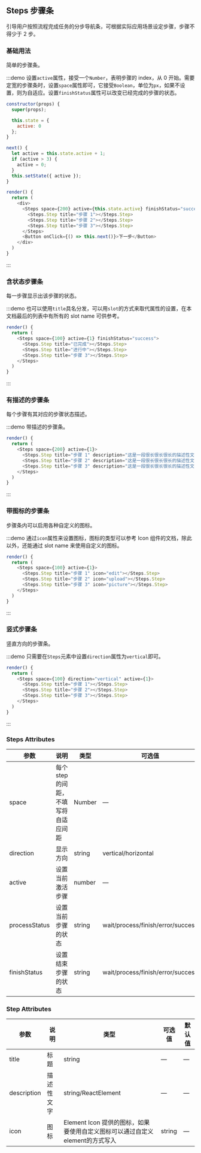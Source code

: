 ## Steps 步骤条
引导用户按照流程完成任务的分步导航条，可根据实际应用场景设定步骤，步骤不得少于 2 步。

### 基础用法

简单的步骤条。

:::demo 设置`active`属性，接受一个`Number`，表明步骤的 index，从 0 开始。需要定宽的步骤条时，设置`space`属性即可，它接受`Boolean`，单位为`px`，如果不设置，则为自适应。设置`finishStatus`属性可以改变已经完成的步骤的状态。
```js
constructor(props) {
  super(props);

  this.state = {
    active: 0
  };
}

next() {
  let active = this.state.active + 1;
  if (active > 3) {
    active = 0;
  }
  this.setState({ active });
}

render() {
  return (
    <div>
      <Steps space={200} active={this.state.active} finishStatus="success">
        <Steps.Step title="步骤 1"></Steps.Step>
        <Steps.Step title="步骤 2"></Steps.Step>
        <Steps.Step title="步骤 3"></Steps.Step>
      </Steps>
      <Button onClick={() => this.next()}>下一步</Button>
    </div>
  )
}
```

:::

### 含状态步骤条

每一步骤显示出该步骤的状态。

:::demo 也可以使用`title`具名分发，可以用`slot`的方式来取代属性的设置，在本文档最后的列表中有所有的 slot name 可供参考。
```js
render() {
  return (
    <Steps space={100} active={1} finishStatus="success">
      <Steps.Step title="已完成"></Steps.Step>
      <Steps.Step title="进行中"></Steps.Step>
      <Steps.Step title="步骤 3"></Steps.Step>
    </Steps>
  )
}
```
:::

### 有描述的步骤条

每个步骤有其对应的步骤状态描述。

:::demo 带描述的步骤条。
```js
render() {
  return (
    <Steps space={200} active={1}>
      <Steps.Step title="步骤 1" description="这是一段很长很长很长的描述性文字"></Steps.Step>
      <Steps.Step title="步骤 2" description="这是一段很长很长很长的描述性文字"></Steps.Step>
      <Steps.Step title="步骤 3" description="这是一段很长很长很长的描述性文字"></Steps.Step>
    </Steps>
  )
}
```
:::

### 带图标的步骤条
步骤条内可以启用各种自定义的图标。

:::demo 通过`icon`属性来设置图标，图标的类型可以参考 Icon 组件的文档，除此以外，还能通过 slot name 来使用自定义的图标。
```js
render() {
  return (
    <Steps space={100} active={1}>
      <Steps.Step title="步骤 1" icon="edit"></Steps.Step>
      <Steps.Step title="步骤 2" icon="upload"></Steps.Step>
      <Steps.Step title="步骤 3" icon="picture"></Steps.Step>
    </Steps>
  )
}
```
:::

### 竖式步骤条

竖直方向的步骤条。

:::demo 只需要在`Steps`元素中设置`direction`属性为`vertical`即可。
```js
render() {
  return (
    <Steps space={100} direction="vertical" active={1}>
      <Steps.Step title="步骤 1"></Steps.Step>
      <Steps.Step title="步骤 2"></Steps.Step>
      <Steps.Step title="步骤 3"></Steps.Step>
    </Steps>
  )
}
```
:::

### Steps Attributes

| 参数      | 说明    | 类型      | 可选值       | 默认值   |
|---------- |-------- |---------- |-------------  |-------- |
| space | 每个 step 的间距，不填写将自适应间距 | Number | — | — |
| direction | 显示方向 | string | vertical/horizontal | horizontal |
| active | 设置当前激活步骤  | number | — | 0 |
| processStatus | 设置当前步骤的状态 | string | wait/process/finish/error/success | process |
| finishStatus | 设置结束步骤的状态 | string | wait/process/finish/error/success | finish |

### Step Attributes
| 参数      | 说明    | 类型      | 可选值       | 默认值   |
|---------- |-------- |---------- |-------------  |-------- |
| title | 标题 | string | — | — |
| description | 描述性文字 | string/ReactElement | — | — |
| icon | 图标 | Element Icon 提供的图标，如果要使用自定义图标可以通过自定义element的方式写入 | string | — |
